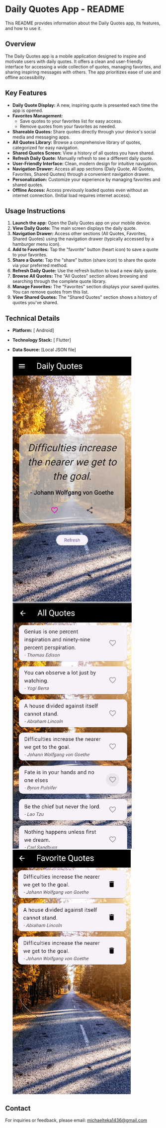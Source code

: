 # Daily Quotes App - README


This README provides information about the Daily Quotes app, its features, and how to use it.

## Overview

The Daily Quotes app is a mobile application designed to inspire and motivate users with daily quotes.  It offers a clean and user-friendly interface for accessing a wide collection of quotes, managing favorites, and sharing inspiring messages with others.  The app prioritizes ease of use and offline accessibility.

## Key Features

* **Daily Quote Display:**  A new, inspiring quote is presented each time the app is opened.
* **Favorites Management:**
    * Save quotes to your favorites list for easy access.
    * Remove quotes from your favorites as needed.
* **Shareable Quotes:** Share quotes directly through your device's social media and messaging apps.
* **All Quotes Library:** Browse a comprehensive library of quotes, categorized for easy navigation.
* **Shared Quotes Screen:**  View a history of all quotes you have shared.
* **Refresh Daily Quote:**  Manually refresh to see a different daily quote.
* **User-Friendly Interface:** Clean, modern design for intuitive navigation.
* **Navigation Drawer:** Access all app sections (Daily Quote, All Quotes, Favorites, Shared Quotes) through a convenient navigation drawer.
* **Personalization:** Customize your experience by managing favorites and shared quotes.
* **Offline Access:** Access previously loaded quotes even without an internet connection.  (Initial load requires internet access).


## Usage Instructions

1. **Launch the app:** Open the Daily Quotes app on your mobile device.
2. **View Daily Quote:** The main screen displays the daily quote.
3. **Navigation Drawer:** Access other sections (All Quotes, Favorites, Shared Quotes) using the navigation drawer (typically accessed by a hamburger menu icon).
4. **Add to Favorites:**  Tap the "favorite" button (heart icon) to save a quote to your favorites.
5. **Share a Quote:** Tap the "share" button (share icon) to share the quote via your preferred method.
6. **Refresh Daily Quote:** Use the refresh button to load a new daily quote.
7. **Browse All Quotes:**  The "All Quotes" section allows browsing and searching through the complete quote library.
8. **Manage Favorites:** The "Favorites" section displays your saved quotes.  You can remove quotes from this list.
9. **View Shared Quotes:** The "Shared Quotes" section shows a history of quotes you've shared.


## Technical Details 

* **Platform:** [ Android]
* **Technology Stack:** [ Flutter]
* **Data Source:** [Local JSON file]

  ![Screenshot](https://github.com/Michael-Teka/Daily-Quote-app/blob/main/photo_2024-12-03_11-36-43.jpg)
  ![Screenshot](https://github.com/Michael-Teka/Daily-Quote-app/blob/main/photo_2024-12-03_11-37-17.jpg)
  ![Screenshot](https://github.com/Michael-Teka/Daily-Quote-app/blob/main/photo_2024-12-03_11-37-44.jpg)

 


## Contact

For inquiries or feedback, please email: michaelteka1436@gmail.com
